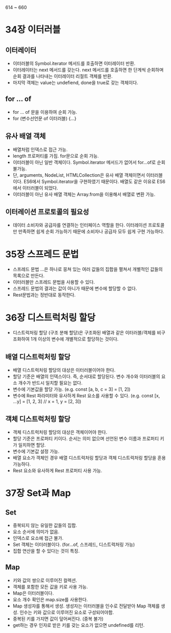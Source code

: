 614 ~ 660

# 34장 이터러블

## 이터레이터

- 이터러블의 Symbol.iterator 메서드를 호출하면 이터레이터 반환.
- 이터레이터는 next 메서드를 갖는다. next 메서드를 호출하면 한 단계씩 순회하며 순회 결과를 나타내는 이터레이터 리절트 객체를 반환.
- 마지막 객체는 value는 undefiend, done을 true로 갖는 객체이다.

## for ... of

- for ... of 문을 이용하여 순회 가능.
- for (변수선언문 of 이터러블) {...}

## 유사 배열 객체

- 배열처럼 인덱스로 접근 가능.
- length 프로퍼티를 가짐. for문으로 순회 가능.
- 이터러블이 아닌 일반 객체이다. Symbol.iterator 메서드가 없어서 for...of로 순회 불가능.
- 단, arguments, NodeList, HTMLCollection은 유사 배열 객체이면서 이터러블이다. ES6에서 Symbol.iterator을 구현하였기 때문이다. 배열도 같은 이유로 ES6에서 이터러블이 되었다.
- 이터러블이 아닌 유사 배열 객체는 Array.from을 이용해서 배열로 변환 가능.

## 이터레이션 프로토콜의 필요성

- 데이터 소비자와 공급자를 연결하는 인터페이스 역할을 한다. 이터레이션 프로토콜만 만족하면 쉽게 순회 가능하기 때문에 소비자나 공급자 모두 쉽게 구현 가능하다.

# 35장 스프레드 문법

- 스프레드 문법 ...은 하나로 뭉쳐 있는 여러 값들의 집합을 펼쳐서 개별적인 값들의 목록으로 만든다.
- 이터러블만 스프레드 문법을 사용할 수 있다.
- 스프레드 문법의 결과는 값이 아니가 때문에 변수에 할당할 수 없다.
- Rest문법과는 정반대로 동작한다.

# 36장 디스트럭처링 할당

- 디스트럭처링 할당 (구조 분해 할당)은 구조화된 배열과 같은 이터러블/객체를 비구조화하여 1개 이상의 변수에 개별적으로 할당하는 것이다.

## 배열 디스트럭처링 할당

- 배열 디스트럭처링 할당의 대상은 이터러블이어야 한다.
- 할당 기준은 배열의 인덱스이다. 즉, 순서대로 할당된다. 변수 개수와 이터러블의 요소 개수가 반드시 일치할 필요는 없다.
- 변수에 기본값을 할당 가능. (e.g. const [a, b, c = 3] = [1, 2])
- 변수에 Rest 파라미터와 유사하게 Rest 요소를 사용할 수 있다. (e.g. const [x, ...y] = [1, 2, 3] // x = 1, y = [2, 3])

## 객체 디스트럭처링 할당

- 객체 디스트럭처링 할당의 대상은 객체이어야 한다.
- 할당 기준은 프로퍼티 키이다. 순서는 의미 없으며 선언된 변수 이름과 프로퍼티 키가 일치하면 할당.
- 변수에 기본값 설정 가능.
- 배열 요소가 객체인 경우 배열 디스트럭처링 할당과 객체 디스트럭처링 할당을 혼용 가능하다.
- Rest 요소와 유사하게 Rest 프로퍼티 사용 가능.

# 37장 Set과 Map

## Set

- 중복되지 않는 유일한 값들의 집합.
- 요소 순서에 의미가 없음.
- 인덱스로 요소에 접근 불가.
- Set 객체는 이터러블이다. (for...of, 스프레드, 디스트럭처링 가능)
- 집합 연산을 할 수 있다는 것이 특징.

## Map

- 키와 값의 쌍으로 이루어진 컬렉션.
- 객체를 포함한 모든 값을 키로 사용 가능.
- Map은 이터러블이다.
- 요소 개수 확인은 map.size를 사용한다.
- Map 생성자를 통해서 생성. 생성자는 이터러블을 인수로 전달받아 Map 객체를 생성. 인수는 키와 값으로 이루어진 요소로 구성되어야함.
- 중복된 키를 가지면 값이 덮어써진다. (중복 불가)
- get하는 경우 인자로 받은 키를 갖는 요소가 없으면 undefined를 리턴.
